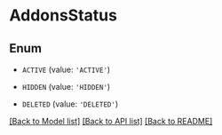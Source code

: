 # AddonsStatus


## Enum

* `ACTIVE` (value: `'ACTIVE'`)

* `HIDDEN` (value: `'HIDDEN'`)

* `DELETED` (value: `'DELETED'`)

[[Back to Model list]](../README.md#documentation-for-models) [[Back to API list]](../README.md#documentation-for-api-endpoints) [[Back to README]](../README.md)


